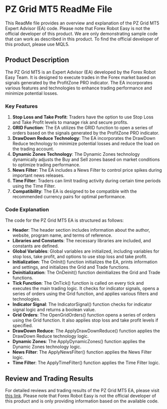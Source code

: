 # PZ Grid MT5 ReadMe File

This ReadMe file provides an overview and explanation of the PZ Grid MT5 Expert Advisor (EA) code. Please note that Forex Robot Easy is not the official developer of this product. We are only demonstrating sample code that can work as described in this product. To find the official developer of this product, please use MQL5.

## Product Description

The PZ Grid MT5 is an Expert Advisor (EA) developed by the Forex Robot Easy Team. It is designed to execute trades in the Forex market based on signals generated by the ProfitZone PRO indicator. The EA incorporates various features and technologies to enhance trading performance and minimize potential losses.

### Key Features

1. **Stop Loss and Take Profit**: Traders have the option to use Stop Loss and Take Profit levels to manage risk and secure profits.
2. **GRID Function**: The EA utilizes the GRID function to open a series of orders based on the signals generated by the ProfitZone PRO indicator.
3. **DrawDown Reduce Technology**: The EA incorporates the DrawDown Reduce technology to minimize potential losses and reduce the load on the trading account.
4. **Dynamic Zones Technology**: The Dynamic Zones technology dynamically adjusts the Buy and Sell zones based on market conditions to optimize trading performance.
5. **News Filter**: The EA includes a News Filter to control price spikes during important news releases.
6. **Time Filter**: Traders can limit trading activity during certain time periods using the Time Filter.
7. **Compatibility**: The EA is designed to be compatible with the recommended currency pairs for optimal performance.

### Code Explanation

The code for the PZ Grid MT5 EA is structured as follows:

- **Header**: The header section includes information about the author, website, program name, and terms of reference.
- **Libraries and Constants**: The necessary libraries are included, and constants are defined.
- **Global Variables**: Global variables are initialized, including variables for stop loss, take profit, and options to use stop loss and take profit.
- **Initialization**: The OnInit() function initializes the EA, prints information and settings, and initializes the Grid and Trade functions.
- **Deinitialization**: The OnDeinit() function deinitializes the Grid and Trade functions.
- **Tick Function**: The OnTick() function is called on every tick and executes the main trading logic. It checks for indicator signals, opens a series of orders using the Grid function, and applies various filters and technologies.
- **Indicator Signal**: The IndicatorSignal() function checks for indicator signal logic and returns a boolean value.
- **Grid Orders**: The OpenGridOrders() function opens a series of orders using the Grid function. It also applies stop loss and take profit levels if specified.
- **DrawDown Reduce**: The ApplyDrawDownReduce() function applies the DrawDown Reduce technology logic.
- **Dynamic Zones**: The ApplyDynamicZones() function applies the Dynamic Zones technology logic.
- **News Filter**: The ApplyNewsFilter() function applies the News Filter logic.
- **Time Filter**: The ApplyTimeFilter() function applies the Time Filter logic.

## Review and Trading Results

For detailed reviews and trading results of the PZ Grid MT5 EA, please visit [this link](https://forexroboteasy.com/forex-robot-review/review-pz-grid-mt5-real-results-and-free-additional-ea/). Please note that Forex Robot Easy is not the official developer of this product and is only providing information based on the available code.
